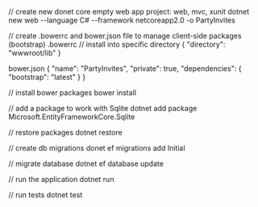 // create new donet core empty web app project: web, mvc, xunit
dotnet new web --language C# --framework netcoreapp2.0 -o PartyInvites

// create .bowerrc and bower.json file to manage client-side packages (bootstrap)
.bowerrc // install into specific directory
{
    "directory": "wwwroot/lib"
}

bower.json
{
    "name": "PartyInvites",
    "private": true,
    "dependencies": {
        "bootstrap": "latest"
    }
}

// install bower packages
bower install

// add a package to work with Sqlite
dotnet add package Microsoft.EntityFrameworkCore.Sqlite

// restore packages
dotnet restore

// create db migrations
donet ef migrations add Initial

// migrate database
dotnet ef database update

// run the application
dotnet run

// run tests
dotnet test